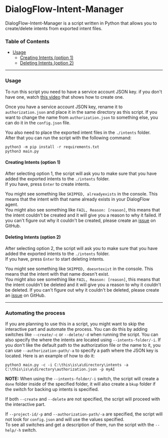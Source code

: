 ﻿# DialogFlow-Intent-Manager

DialogFlow-Intent-Manager is a script written in Python that allows you to create/delete intents from exported intent files.

### Table of Contents

- [Usage](#usage)
  - [Creating Intents (option 1)](#creating-intents-option-1)
  - [Deleting Intents (option 2)](#deleting-intents-option-2)

---

### Usage

To run this script you need to have a service account JSON key. if you don't have one, watch [this video](https://youtu.be/Zp-KHSDaFk8) that shows how to create one.

Once you have a service account JSON key, rename it to `authorization.json` and place it in the same directory as this script. If you want to change the name from `authorization.json` to something else, you can do it in the `config.json` file.

You also need to place the exported intent files in the `./intents` folder.<br>
After that you can run the script with the following command:

```
python3 -m pip install -r requirements.txt
python3 main.py
```

#### Creating Intents (option 1)

After selecting option 1, the script will ask you to make sure that you have added the exported intents to the `./intents` folder.<br>
If you have, press `Enter` to create intents.

You might see something like `SKIPPED, alreadyexists` in the console. This means that the intent with that name already exists in your DialogFlow agent.<br>
You might also see something like `FAIL, Reason: [reason]`, this means that the intent couldn't be created and it will give you a reason to why it failed. If you can't figure out why it couldn't be created, please create an [issue](https://github.com/InimicalPart/DialogFlow-Intent-Manager/issues/new) on GitHub.

#### Deleting Intents (option 2)

After selecting option 2, the script will ask you to make sure that you have added the exported intents to the `./intents` folder.<br>
If you have, press `Enter` to start deleting intents.

You might see something like `SKIPPED, doesntexist` in the console. This means that the intent with that name doesn't exist.<br>
You might also see something like `FAIL, Reason: [reason]`, this means that the intent couldn't be deleted and it will give you a reason to why it couldn't be deleted. If you can't figure out why it couldn't be deleted, please create an [issue](https://github.com/InimicalPart/DialogFlow-Intent-Manager/issues/new) on GitHub.

---

### Automating the process

If you are planning to use this in a script, you might want to skip the interactive part and automate the process. You can do this by adding switches like `--create/-c` or `--delete/-d` when running the script. You can also specify the where the intents are located using `--intents-folder/-i`. If you don't like the default path to the authorization file or the name to it, you can use `--authorization-path/-a` to specify a path where the JSON key is located. Here is an example of how to do it:

```
python3 main.py -c -i C:\this\is\a\directory\intents -a C:\this\is\a\directory\authorization.json -p myAI
```

**NOTE:** When using the `--intents-folder/-i` switch, the script will create a `done` folder inside of the specified folder, it will also create a `bkup` folder if the switch for backing up intents is specified.

If both `--create` and `--delete` are not specified, the script will proceed with the interactive part.

If `--project-id/-p` and `--authorization-path/-a` are specified, the script will not look for `config.json` and will use the values specified.<br>
To see all switches and get a description of them, run the script with the `--help/-h` switch.
